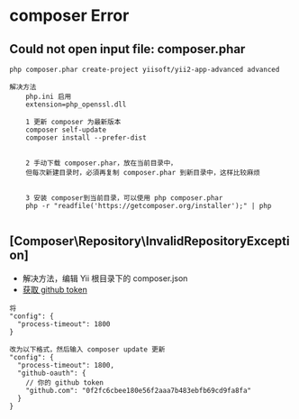# composer Error

## Could not open input file: composer.phar
```
php composer.phar create-project yiisoft/yii2-app-advanced advanced

解决方法
	php.ini 启用 
	extension=php_openssl.dll

 	1 更新 composer 为最新版本 
	composer self-update
	composer install --prefer-dist


	2 手动下载 composer.phar，放在当前目录中，
	但每次新建目录时，必須再复制 composer.phar 到新目录中，这样比较麻烦

	
	3 安装 composer到当前目录，可以使用 php composer.phar
	php -r "readfile('https://getcomposer.org/installer');" | php
	
```



## [Composer\Repository\InvalidRepositoryException]
* 解决方法，编辑 Yii 根目录下的 composer.json
* [获取 github token](https://github.com/settings/tokens)
```
将
"config": {
  "process-timeout": 1800
}

改为以下格式，然后输入 composer update 更新
"config": {
  "process-timeout": 1800,
  "github-oauth": {
  	// 你的 github token
    "github.com": "0f2fc6cbee180e56f2aaa7b483ebfb69cd9fa8fa"
  }
}

```